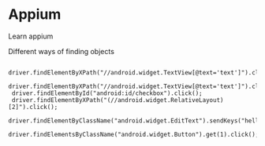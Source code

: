 # Appium
Learn appium

Different ways of finding objects

     driver.findElementByXPath("//android.widget.TextView[@text='text']").click();
     driver.findElementByXPath("//android.widget.TextView[@text='text']").click();
     driver.findElementById("android:id/checkbox").click();
     driver.findElementByXPath("(//android.widget.RelativeLayout)[2]").click();
     driver.findElementByClassName("android.widget.EditText").sendKeys("hello");
     driver.findElementsByClassName("android.widget.Button").get(1).click();

